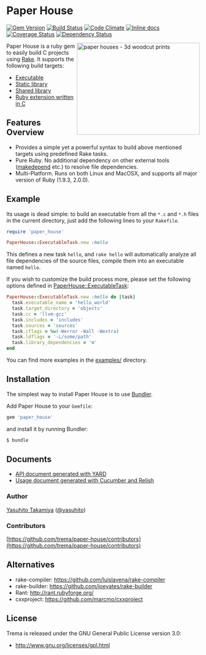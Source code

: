 Paper House
===========
[![Gem Version](http://img.shields.io/gem/v/paper_house.svg)][gem]
[![Build Status](http://img.shields.io/travis/trema/paper-house/develop.svg)][travis]
[![Code Climate](http://img.shields.io/codeclimate/github/trema/paper-house.svg)][codeclimate]
[![Inline docs](http://inch-pages.github.io/github/trema/paper-house.svg)][inchpages]
[![Coverage Status](http://img.shields.io/coveralls/trema/paper-house/develop.svg)][coveralls]
[![Dependency Status](http://img.shields.io/gemnasium/trema/paper-house.svg)][gemnasium]

[gem]: https://rubygems.org/gems/paper_house
[travis]: http://travis-ci.org/trema/paper-house
[codeclimate]: https://codeclimate.com/github/trema/paper-house
[inchpages]: http://inch-pages.github.io/github/trema/paper-house
[coveralls]: https://coveralls.io/r/trema/paper-house?branch=develop
[gemnasium]: https://gemnasium.com/trema/paper-house

<a href="http://www.flickr.com/photos/studiobeerhorst/8221979536/" title="paper houses - 3d woodcut prints by Rick&Brenda Beerhorst, on Flickr"><img src="http://farm9.staticflickr.com/8202/8221979536_60404c309d_n.jpg" width="320" height="240" alt="paper houses - 3d woodcut prints" align="right"></a>

Paper House is a ruby gem to easily build C projects using [Rake](https://github.com/jimweirich/rake). It supports the following build targets:

 * [Executable](http://rubydoc.info/github/trema/paper-house/PaperHouse/ExecutableTask)
 * [Static library](http://rubydoc.info/github/trema/paper-house/PaperHouse/StaticLibraryTask)
 * [Shared library](http://rubydoc.info/github/trema/paper-house/PaperHouse/SharedLibraryTask)
 * [Ruby extension written in C](http://rubydoc.info/github/trema/paper-house/PaperHouse/RubyExtensionTask)


Features Overview
-----------------

 * Provides a simple yet a powerful syntax to build above mentioned
   targets using predefined Rake tasks.
 * Pure Ruby. No additional dependency on other external tools
   ([makedepend](http://linux.die.net/man/1/makedepend) etc.) to
   resolve file dependencies.
 * Multi-Platform. Runs on both Linux and MacOSX, and supports all
   major version of Ruby (1.9.3, 2.0.0).


Example
-------

Its usage is dead simple: to build an executable from all the `*.c`
and `*.h` files in the current directory, just add the following lines
to your `Rakefile`.

```ruby
require 'paper_house'

PaperHouse::ExecutableTask.new :hello
```

This defines a new task `hello`, and `rake hello` will automatically
analyze all file dependencies of the source files, compile them into
an executable named `hello`.

If you wish to customize the build process more, please set the
following options defined in
[PaperHouse::ExecutableTask](http://rubydoc.info/github/trema/paper-house/PaperHouse/ExecutableTask):

```ruby
PaperHouse::ExecutableTask.new :hello do |task|
  task.executable_name = 'hello_world'
  task.target_directory = 'objects'
  task.cc = 'llvm-gcc'
  task.includes = 'includes'
  task.sources = 'sources'
  task.cflags = %w(-Werror -Wall -Wextra)
  task.ldflags = '-L/some/path'
  task.library_dependencies = 'm'
end
```

You can find more examples in the
[examples/](https://github.com/trema/paper-house/tree/master/examples)
directory.


Installation
------------

The simplest way to install Paper House is to use [Bundler](http://gembundler.com/).

Add Paper House to your `Gemfile`:

```ruby
gem 'paper_house'
```

and install it by running Bundler:

```bash
$ bundle
```


Documents
---------

 * [API document generated with YARD](http://rubydoc.info/github/trema/paper-house/frames/file/README.md)
 * [Usage document generated with Cucumber and Relish](https://www.relishapp.com/trema/paper-house/docs)


### Author

[Yasuhito Takamiya](https://github.com/yasuhito) ([@yasuhito](http://twitter.com/yasuhito))

### Contributors

[https://github.com/trema/paper-house/contributors](https://github.com/trema/paper-house/contributors)


Alternatives
------------

 * rake-compiler: https://github.com/luislavena/rake-compiler
 * rake-builder: https://github.com/joeyates/rake-builder
 * Rant: http://rant.rubyforge.org/
 * cxxproject: https://github.com/marcmo/cxxproject


License
-------

Trema is released under the GNU General Public License version 3.0:

* http://www.gnu.org/licenses/gpl.html
